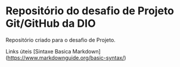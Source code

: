 # Repositório do desafio de Projeto Git/GitHub da DIO
Repositório criado para o desafio de Projeto.

Links úteis 
[Sintaxe Basica Markdown] (https://www.markdownguide.org/basic-syntax/)
